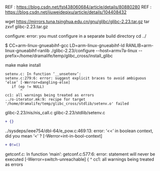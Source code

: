 REF : https://blog.csdn.net/fst438060684/article/details/80880280
REF : https://blog.csdn.net/jiuweideqixu/article/details/104408432

wget https://mirrors.tuna.tsinghua.edu.cn/gnu/glibc/glibc-2.23.tar.gz
tar zxvf glibc-2.23.tar.gz


configure: error: you must configure in a separate build directory
cd ../

$ CC=arm-linux-gnueabihf-gcc LD=arm-linux-gnueabihf-ld RANLIB=arm-linux-gnueabihf-ranlib ./glibc-2.23/configure --host=armv7a-linux --prefix=/home/dramalife/temp/glibc_cross/install_glibc

make 
make install




```
setenv.c: In function ‘__unsetenv’:
setenv.c:279:6: error: suggest explicit braces to avoid ambiguous ‘else’ [-Werror=dangling-else]
   if (ep != NULL)
       ^
cc1: all warnings being treated as errors
../o-iterator.mk:9: recipe for target '/home/dramalife/temp/glibc_cross/stdlib/setenv.o' failed
```
glibc-2.23/nis/nis_call.c
glibc-2.23/stdlib/setenv.c
```diff
+ {}
```



../sysdeps/ieee754/dbl-64/e_pow.c:469:13: error: ‘<<’ in boolean context, did you mean ‘<’ ? [-Werror=int-in-bool-context]
```diff
+ 0!=()
```


getconf.c: In function ‘main’:
getconf.c:577:6: error: statement will never be executed [-Werror=switch-unreachable]
      {
      ^
cc1: all warnings being treated as errors
```
```

